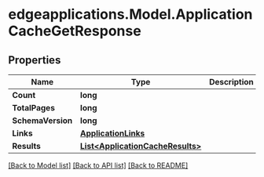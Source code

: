 # edgeapplications.Model.ApplicationCacheGetResponse

## Properties

Name | Type | Description | Notes
------------ | ------------- | ------------- | -------------
**Count** | **long** |  | 
**TotalPages** | **long** |  | 
**SchemaVersion** | **long** |  | 
**Links** | [**ApplicationLinks**](ApplicationLinks.md) |  | 
**Results** | [**List&lt;ApplicationCacheResults&gt;**](ApplicationCacheResults.md) |  | 

[[Back to Model list]](../README.md#documentation-for-models) [[Back to API list]](../README.md#documentation-for-api-endpoints) [[Back to README]](../README.md)

